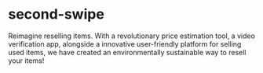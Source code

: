 # second-swipe
Reimagine reselling items. With a revolutionary price estimation tool, a video verification app, alongside a innovative user-friendly platform for selling used items, we have created an environmentally sustainable way to resell your items!
